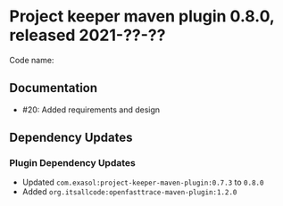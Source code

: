 # Project keeper maven plugin 0.8.0, released 2021-??-??

Code name:

## Documentation

* #20: Added requirements and design

## Dependency Updates

### Plugin Dependency Updates

* Updated `com.exasol:project-keeper-maven-plugin:0.7.3` to `0.8.0`
* Added `org.itsallcode:openfasttrace-maven-plugin:1.2.0`
